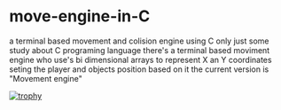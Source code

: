 # move-engine-in-C

a terminal based movement and colision engine using C only
just some study about C programing language
there's a terminal based moviment engine who use's bi dimensional arrays to represent X an Y coordinates seting the player and objects position based on it
the current version is "Movement engine"


[![trophy](https://github-profile-trophy.vercel.app/?username=ryo-ma)](https://github.com/ryo-ma/github-profile-trophy)
